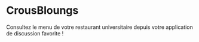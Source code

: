 # CrousBloungs
Consultez le menu de votre restaurant universitaire depuis votre application de discussion favorite !
